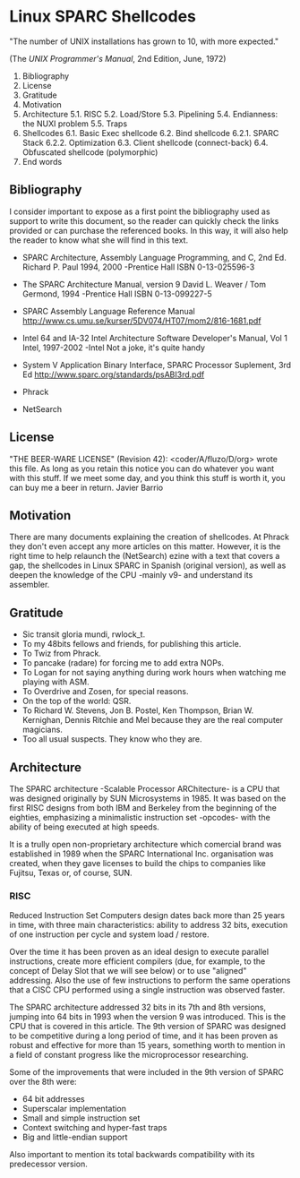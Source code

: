 # Linux **SPARC** Shellcodes

"The number of UNIX installations has grown to 10, with more expected."

(The *UNIX Programmer's Manual*, 2nd Edition, June, 1972)

1. Bibliography
2. License
3. Gratitude
4. Motivation
5. Architecture
    5.1. RISC
    5.2. Load/Store
    5.3. Pipelining
    5.4. Endianness: the NUXI problem
    5.5. Traps
6. Shellcodes
    6.1. Basic Exec shellcode
    6.2. Bind shellcode
        6.2.1. SPARC Stack
        6.2.2. Optimization
    6.3. Client shellcode (connect-back)
    6.4. Obfuscated shellcode (polymorphic)
7. End words

## Bibliography

I consider important to expose as a first point the bibliography used as support to write this document, so the reader can quickly check the links provided or can purchase the referenced books. In this way, it will also help the reader to know what she will find in this text.

- SPARC Architecture, Assembly Language Programming, and C, 2nd Ed.
    Richard P. Paul 1994, 2000 -Prentice Hall
    ISBN 0-13-025596-3

- The SPARC Architecture Manual, version 9
    David L. Weaver / Tom Germond, 1994 -Prentice Hall
    ISBN 0-13-099227-5

- SPARC Assembly Language Reference Manual
    http://www.cs.umu.se/kurser/5DV074/HT07/mom2/816-1681.pdf

- Intel 64 and IA-32 Intel Architecture Software Developer's Manual, Vol 1
    Intel, 1997-2002 -Intel
    Not a joke, it's quite handy

- System V Application Binary Interface, SPARC Processor Suplement, 3rd Ed
    http://www.sparc.org/standards/psABI3rd.pdf

- Phrack

- NetSearch

## License

"THE BEER-WARE LICENSE" (Revision 42):
<coder/A/fluzo/D/org> wrote this file. As long as you retain this notice you can do whatever you want with this stuff. If we meet some day, and you think this stuff is worth it, you can buy me a beer in return. Javier Barrio

## Motivation

There are many documents explaining the creation of shellcodes. At Phrack they don't even accept any more articles on this matter. However, it is the right time to help relaunch the (NetSearch) ezine with a text that covers a gap, the shellcodes in Linux SPARC in Spanish (original version), as well as deepen the knowledge of the CPU -mainly v9- and understand its assembler.

## Gratitude

+ Sic transit gloria mundi, rwlock_t.
+ To my 48bits fellows and friends, for publishing this article.
+ To Twiz from Phrack.
+ To pancake (radare) for forcing me to add extra NOPs.
+ To Logan for not saying anything during work hours when watching me playing with ASM.
+ To Overdrive and Zosen, for special reasons.
+ On the top of the world: QSR.
+ To Richard W. Stevens, Jon B. Postel, Ken Thompson, Brian W. Kernighan, Dennis Ritchie and Mel because they are the real computer magicians.
+ Too all usual suspects. They know who they are.

## Architecture

The SPARC architecture -Scalable Processor ARChitecture- is a CPU that was designed originally by SUN Microsystems in 1985. It was based on the first RISC designs from both IBM and Berkeley from the beginning of the eighties, emphasizing a minimalistic instruction set -opcodes- with the ability of being executed at high speeds.

It is a trully open non-proprietary architecture which comercial brand was established in 1989 when the SPARC International Inc. organisation was created, when they gave licenses to build the chips to companies like Fujitsu, Texas or, of course, SUN.

### RISC

Reduced Instruction Set Computers design dates back more than 25 years in time, with three main characteristics: ability to address 32 bits, execution of one instruction per cycle and system load / restore.

Over the time it has been proven as an ideal design to execute parallel instructions, create more efficient compilers (due, for example, to the concept of Delay Slot that we will see below) or to use "aligned" addressing. Also the use of few instructions to perform the same operations that a CISC CPU performed using a single instruction was observed faster.

The SPARC architecture addressed 32 bits in its 7th and 8th versions, jumping into 64 bits in 1993 when the version 9 was introduced. This is the CPU that is covered in this article. The 9th version of SPARC was designed to be competitive during a long period of time, and it has been proven as robust and effective for more than 15 years, something worth to mention in a field of constant progress like the microprocessor researching.

Some of the improvements that were included in the 9th version of SPARC over the 8th were:

- 64 bit addresses
- Superscalar implementation
- Small and simple instruction set
- Context switching and hyper-fast traps
- Big and little-endian support

Also important to mention its total backwards compatibility with its predecessor version.
